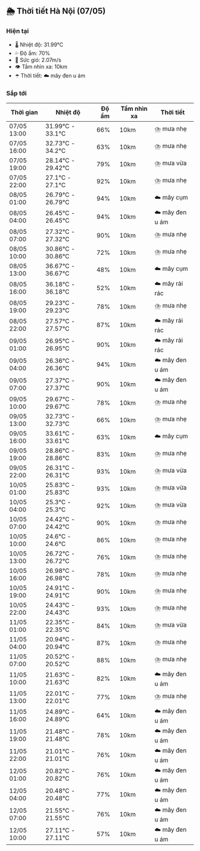 ## 🌦️ Thời tiết Hà Nội (07/05)

### Hiện tại

- 🌡️ Nhiệt độ: 31.99℃
- 💦 Độ ẩm: 70%
- 💨 Sức gió: 2.07m/s
- 👁️ Tầm nhìn xa: 10km
- ☂️ Thời tiết: ☁️ mây đen u ám

### Sắp tới

| Thời gian | Nhiệt độ | Độ ẩm | Tầm nhìn xa | Thời tiết |
| --- | --- | --- | --- | --- |
| 07/05 13:00 | 31.99℃ - 33.1℃ | 66% | 10km | ⛈️ mưa nhẹ |
| 07/05 16:00 | 32.73℃ - 34.2℃ | 63% | 10km | ⛈️ mưa nhẹ |
| 07/05 19:00 | 28.14℃ - 29.42℃ | 79% | 10km | ⛈️ mưa vừa |
| 07/05 22:00 | 27.1℃ - 27.1℃ | 92% | 10km | ⛈️ mưa nhẹ |
| 08/05 01:00 | 26.79℃ - 26.79℃ | 94% | 10km | ☁️ mây cụm |
| 08/05 04:00 | 26.45℃ - 26.45℃ | 94% | 10km | ☁️ mây đen u ám |
| 08/05 07:00 | 27.32℃ - 27.32℃ | 90% | 10km | ⛈️ mưa nhẹ |
| 08/05 10:00 | 30.86℃ - 30.86℃ | 72% | 10km | ⛈️ mưa nhẹ |
| 08/05 13:00 | 36.67℃ - 36.67℃ | 48% | 10km | ☁️ mây cụm |
| 08/05 16:00 | 36.18℃ - 36.18℃ | 52% | 10km | ☁️ mây rải rác |
| 08/05 19:00 | 29.23℃ - 29.23℃ | 78% | 10km | ⛈️ mưa nhẹ |
| 08/05 22:00 | 27.57℃ - 27.57℃ | 87% | 10km | ☁️ mây rải rác |
| 09/05 01:00 | 26.95℃ - 26.95℃ | 90% | 10km | ☁️ mây rải rác |
| 09/05 04:00 | 26.36℃ - 26.36℃ | 94% | 10km | ☁️ mây đen u ám |
| 09/05 07:00 | 27.37℃ - 27.37℃ | 90% | 10km | ☁️ mây đen u ám |
| 09/05 10:00 | 29.67℃ - 29.67℃ | 78% | 10km | ⛈️ mưa nhẹ |
| 09/05 13:00 | 32.73℃ - 32.73℃ | 66% | 10km | ⛈️ mưa nhẹ |
| 09/05 16:00 | 33.61℃ - 33.61℃ | 63% | 10km | ☁️ mây cụm |
| 09/05 19:00 | 28.86℃ - 28.86℃ | 83% | 10km | ⛈️ mưa nhẹ |
| 09/05 22:00 | 26.31℃ - 26.31℃ | 93% | 10km | ⛈️ mưa vừa |
| 10/05 01:00 | 25.83℃ - 25.83℃ | 93% | 10km | ⛈️ mưa vừa |
| 10/05 04:00 | 25.3℃ - 25.3℃ | 92% | 10km | ⛈️ mưa vừa |
| 10/05 07:00 | 24.42℃ - 24.42℃ | 90% | 10km | ⛈️ mưa nhẹ |
| 10/05 10:00 | 24.6℃ - 24.6℃ | 86% | 10km | ⛈️ mưa nhẹ |
| 10/05 13:00 | 26.72℃ - 26.72℃ | 76% | 10km | ⛈️ mưa nhẹ |
| 10/05 16:00 | 26.98℃ - 26.98℃ | 78% | 10km | ⛈️ mưa nhẹ |
| 10/05 19:00 | 24.91℃ - 24.91℃ | 90% | 10km | ⛈️ mưa nhẹ |
| 10/05 22:00 | 24.43℃ - 24.43℃ | 93% | 10km | ⛈️ mưa nhẹ |
| 11/05 01:00 | 22.35℃ - 22.35℃ | 84% | 10km | ⛈️ mưa vừa |
| 11/05 04:00 | 20.94℃ - 20.94℃ | 87% | 10km | ⛈️ mưa nhẹ |
| 11/05 07:00 | 20.52℃ - 20.52℃ | 88% | 10km | ⛈️ mưa nhẹ |
| 11/05 10:00 | 21.63℃ - 21.63℃ | 82% | 10km | ☁️ mây đen u ám |
| 11/05 13:00 | 22.01℃ - 22.01℃ | 77% | 10km | ⛈️ mưa nhẹ |
| 11/05 16:00 | 24.89℃ - 24.89℃ | 64% | 10km | ☁️ mây đen u ám |
| 11/05 19:00 | 21.48℃ - 21.48℃ | 78% | 10km | ☁️ mây đen u ám |
| 11/05 22:00 | 21.01℃ - 21.01℃ | 76% | 10km | ☁️ mây đen u ám |
| 12/05 01:00 | 20.82℃ - 20.82℃ | 76% | 10km | ☁️ mây đen u ám |
| 12/05 04:00 | 20.48℃ - 20.48℃ | 77% | 10km | ☁️ mây đen u ám |
| 12/05 07:00 | 21.55℃ - 21.55℃ | 76% | 10km | ☁️ mây đen u ám |
| 12/05 10:00 | 27.11℃ - 27.11℃ | 57% | 10km | ☁️ mây đen u ám |
